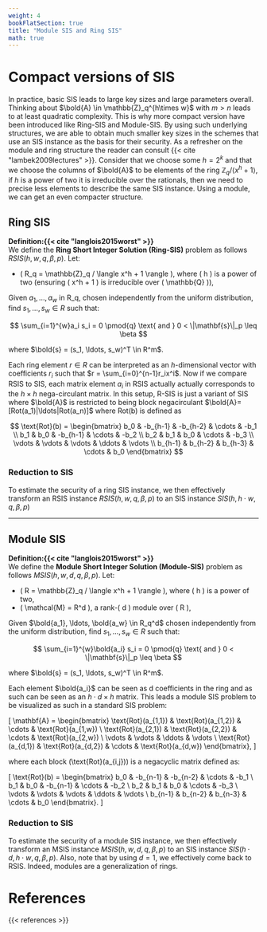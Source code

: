 ```yaml
---
weight: 4
bookFlatSection: true
title: "Module SIS and Ring SIS"
math: true
---
```


# Compact versions of SIS

In practice, basic SIS leads to large key sizes and large parameters overall. Thinking about $\bold{A} \in \mathbb{Z}_q^{h\times w}$ with $m > n$ leads to at least quadratic complexity. This is why more compact version have been introduced like Ring-SIS and Module-SIS. By using such underlying structures, we are able to obtain much smaller key sizes in the schemes that use an SIS instance as the basis for their security. As a refresher on the module and ring structure the reader can consult {{< cite "lambek2009lectures" >}}. Consider that we choose some $h = 2^k$ and that we choose the columns of $\bold{A}$ to be elements of the ring $\mathbb{Z}_q / \langle x^h + 1 \rangle$, if $h$ is a power of two it is irreducible over the rationals, then we need to precise less elements to describe the same SIS instance. Using a module, we can get an even compacter structure.

## Ring SIS

**Definition:{{< cite "langlois2015worst" >}}**  
We define the **Ring Short Integer Solution (Ring-SIS)** problem as follows $RSIS(h, w, q, \beta, p)$. Let:

- \( R_q = \mathbb{Z}_q / \langle x^h + 1 \rangle \), where \( h \) is a power of two (ensuring \( x^h + 1 \) is irreducible over \( \mathbb{Q} \)),

Given $a_1, \ldots, a_w$ in R_q, chosen independently from the uniform distribution, find $s_1, \ldots, s_w \in R$ such that:

$$
\sum_{i=1}^{w}a_i s_i = 0 \pmod{q} \text{ and } 0 < \|\mathbf{s}\|_p \leq \beta
$$

where $\bold{s} = (s_1, \ldots, s_w)^T \in R^m$.

Each ring element $r\in R$ can be interpreted as an $h$-dimensional vector with coefficients $r_i$ such that $r = \sum_{i=0}^{n-1}r_ix^i$. Now if we compare RSIS to SIS, each matrix element $a_i$ in RSIS actually actually corresponds to the $h\times h$ nega-circulant matrix. In this setup, R-SIS is just a variant of SIS where $\bold{A}$ is restricted to being block negacirculant $\bold{A}= [Rot(a_1)|\ldots|Rot(a_n)]$ where Rot(b) is defined as


$$
\text{Rot}(b) =
\begin{bmatrix}
b_0 & -b_{h-1} & -b_{h-2} & \cdots & -b_1 \\
b_1 & b_0 & -b_{h-1} & \cdots & -b_2 \\
b_2 & b_1 & b_0 & \cdots & -b_3 \\
\vdots & \vdots & \vdots & \ddots & \vdots \\
b_{h-1} & b_{h-2} & b_{h-3} & \cdots & b_0
\end{bmatrix}
$$

### Reduction to SIS

To estimate the security of a ring SIS instance, we then effectively transform an RSIS instance $RSIS(h, w, q, \beta, p)$ to an SIS instance $SIS(h, h \cdot w, q, \beta, p)$ 

---

## Module SIS

**Definition:{{< cite "langlois2015worst" >}}**  
We define the **Module Short Integer Solution (Module-SIS)** problem as follows $MSIS(h, w, d, q, \beta, p)$. Let:

- \( R = \mathbb{Z}_q / \langle x^h + 1 \rangle \), where \( h \) is a power of two,
- \( \mathcal{M} = R^d \), a rank-\( d \) module over \( R \),


Given $\bold{a_1}, \ldots, \bold{a_w} \in R_q^d$ chosen independently from the uniform distribution, find $s_1, \ldots, s_w \in R$ such that:

$$
\sum_{i=1}^{w}\bold{a_i} s_i = 0 \pmod{q} \text{ and } 0 < \|\mathbf{s}\|_p \leq \beta
$$

where $\bold{s} = (s_1, \ldots, s_w)^T \in R^m$.

Each element $\bold{a_i}$ can be seen as d coefficients in the ring and as such can be seen as an $h\cdot d \times h$ matrix. This leads a module SIS problem to be visualized as such in a standard SIS problem:

\[
\mathbf{A} =
\begin{bmatrix}
\text{Rot}(a_{1,1}) & \text{Rot}(a_{1,2}) & \cdots & \text{Rot}(a_{1,w}) \\
\text{Rot}(a_{2,1}) & \text{Rot}(a_{2,2}) & \cdots & \text{Rot}(a_{2,w}) \\
\vdots & \vdots & \ddots & \vdots \\
\text{Rot}(a_{d,1}) & \text{Rot}(a_{d,2}) & \cdots & \text{Rot}(a_{d,w})
\end{bmatrix},
\]

where each block \(\text{Rot}(a_{i,j})\) is a negacyclic matrix defined as:

\[
\text{Rot}(b) =
\begin{bmatrix}
b_0 & -b_{n-1} & -b_{n-2} & \cdots & -b_1 \\
b_1 & b_0 & -b_{n-1} & \cdots & -b_2 \\
b_2 & b_1 & b_0 & \cdots & -b_3 \\
\vdots & \vdots & \vdots & \ddots & \vdots \\
b_{n-1} & b_{n-2} & b_{n-3} & \cdots & b_0
\end{bmatrix}.
\]

### Reduction to SIS

To estimate the security of a module SIS instance, we then effectively transform an MSIS instance $MSIS(h, w, d, q, \beta, p)$ to an SIS instance $SIS(h \cdot d, h \cdot w, q, \beta, p)$. Also, note that by using $d=1$, we effectively come back to RSIS. Indeed, modules are a generalization of rings.



# References
{{< references >}}
